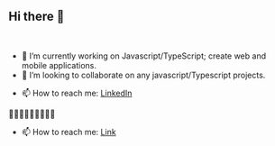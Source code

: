 ## Hi there 👋

<br/>

- 🔭 I’m currently working on Javascript/TypeScript; create web and mobile applications.
- 👯 I’m looking to collaborate on any javascript/Typescript projects.
<!-- - 🤔 I’m looking for help with ...
- 💬 Ask me about ... -->
- 📫 How to reach me:  [LinkedIn](https://www.linkedin.com/in/avee-ad/)

🤘🤘🤘🤘🤘🤘🤘🤘🤘
<!-- - 😄 Pronouns: ... -->
<!-- - ⚡ Fun fact: ... -->


- 📫 How to reach me: [Link](https://kumaradhikari.com)

<!--
**AveeAd/AveeAd** is a ✨ _special_ ✨ repository because its `README.md` (this file) appears on your GitHub profile.

Here are some ideas to get you started:

- 🔭 I’m currently working on ...
- 🌱 I’m currently learning ...
- 👯 I’m looking to collaborate on ...
- 🤔 I’m looking for help with ...
- 💬 Ask me about ...
- 📫 How to reach me: ...
- 😄 Pronouns: ...
- ⚡ Fun fact: ...
-->
